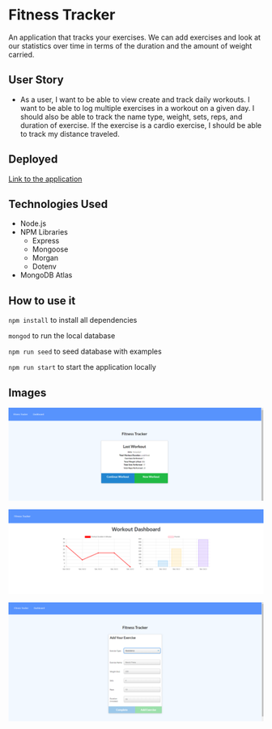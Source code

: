 # Fitness Tracker

An application that tracks your exercises. We can add exercises and look at our statistics over time in terms of the duration and the amount of weight carried. 

## User Story

* As a user, I want to be able to view create and track daily workouts. I want to be able to log multiple exercises in a workout on a given day. I should also be able to track the name type, weight, sets, reps, and duration of exercise. If the exercise is a cardio exercise, I should be able to track my distance traveled.

## Deployed

[Link to the application](https://chandtheman1-fitness-tracker.herokuapp.com/)

## Technologies Used

- Node.js
- NPM Libraries
    - Express
    - Mongoose
    - Morgan
    - Dotenv
- MongoDB Atlas

## How to use it 

`npm install` to install all dependencies

`mongod` to run the local database

`npm run seed` to seed database with examples

`npm run start` to start the application locally

## Images

![home](./images/home.png)

![stats](./images/stats.png)

![exercise](./images/exercise.png)
